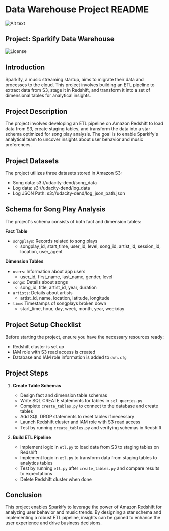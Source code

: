 # Data Warehouse Project README
![Alt text](https://file%2B.vscode-resource.vscode-cdn.net/Users/sagarpednekar/Downloads/sparkify-Page-1.drawio.png?version%3D1692485675306)
## Project: Sparkify Data Warehouse

![License](https://img.shields.io/badge/license-MIT-blue.svg)

## Introduction

Sparkify, a music streaming startup, aims to migrate their data and processes to the cloud. This project involves building an ETL pipeline to extract data from S3, stage it in Redshift, and transform it into a set of dimensional tables for analytical insights.

## Project Description

The project involves developing an ETL pipeline on Amazon Redshift to load data from S3, create staging tables, and transform the data into a star schema optimized for song play analysis. The goal is to enable Sparkify's analytical team to uncover insights about user behavior and music preferences.

## Project Datasets

The project utilizes three datasets stored in Amazon S3:

- Song data: s3://udacity-dend/song_data
- Log data: s3://udacity-dend/log_data
- Log JSON Path: s3://udacity-dend/log_json_path.json

## Schema for Song Play Analysis

The project's schema consists of both fact and dimension tables:

**Fact Table**
- `songplays`: Records related to song plays
  - songplay_id, start_time, user_id, level, song_id, artist_id, session_id, location, user_agent

**Dimension Tables**
- `users`: Information about app users
  - user_id, first_name, last_name, gender, level
- `songs`: Details about songs
  - song_id, title, artist_id, year, duration
- `artists`: Details about artists
  - artist_id, name, location, latitude, longitude
- `time`: Timestamps of songplays broken down
  - start_time, hour, day, week, month, year, weekday

## Project Setup Checklist

Before starting the project, ensure you have the necessary resources ready:

- Redshift cluster is set up
- IAM role with S3 read access is created
- Database and IAM role information is added to `dwh.cfg`

## Project Steps

1. **Create Table Schemas**
   - Design fact and dimension table schemas
   - Write SQL CREATE statements for tables in `sql_queries.py`
   - Complete `create_tables.py` to connect to the database and create tables
   - Add SQL DROP statements to reset tables if necessary
   - Launch Redshift cluster and IAM role with S3 read access
   - Test by running `create_tables.py` and verifying schemas in Redshift

2. **Build ETL Pipeline**
   - Implement logic in `etl.py` to load data from S3 to staging tables on Redshift
   - Implement logic in `etl.py` to transform data from staging tables to analytics tables
   - Test by running `etl.py` after `create_tables.py` and compare results to expectations
   - Delete Redshift cluster when done


## Conclusion

This project enables Sparkify to leverage the power of Amazon Redshift for analyzing user behavior and music trends. By designing a star schema and implementing a robust ETL pipeline, insights can be gained to enhance the user experience and drive business decisions.



